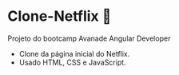 # Clone-Netflix  🎥
Projeto do bootcamp Avanade Angular Developer
- Clone da página inicial do Netflix.
- Usado HTML, CSS e JavaScript.

